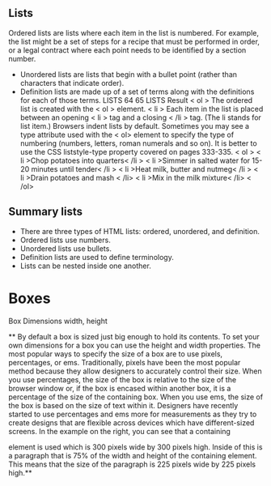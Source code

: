 ## Lists

Ordered lists are lists where each item in the list is
numbered. For example, the list might be a set of steps for
a recipe that must be performed in order, or a legal contract
where each point needs to be identified by a section
number.
* Unordered lists are lists that begin with a bullet point
(rather than characters that indicate order).
* Definition lists are made up of a set of terms along with the
definitions for each of those terms.
LISTS 64
65 LISTS
Result
< ol >
The ordered list is created with
the < ol > element.
< li >
Each item in the list is placed
between an opening < li > tag
and a closing < /li > tag. (The li
stands for list item.)
Browsers indent lists by default.
Sometimes you may see a type
attribute used with the < ol> 
element to specify the type of
numbering (numbers, letters,
roman numerals and so on). It
is better to use the CSS liststyle-type property covered
on pages 333-335.
< ol >
< li >Chop potatoes into quarters< /li >
< li >Simmer in salted water for 15-20
 minutes until tender< /li >
< li >Heat milk, butter and nutmeg< /li >
< li >Drain potatoes and mash < /li>
< li >Mix in the milk mixture< /li>
< /ol>

## Summary lists
* There are three types of HTML lists: ordered,
unordered, and definition.
* Ordered lists use numbers.
* Unordered lists use bullets.
* Definition lists are used to define terminology.
* Lists can be nested inside one another.

# Boxes
Box Dimensions
width, height

 ** By default a box is sized just big
enough to hold its contents. To
set your own dimensions for a
box you can use the height and
width properties.
The most popular ways to
specify the size of a box are
to use pixels, percentages, or
ems. Traditionally, pixels have
been the most popular method
because they allow designers to
accurately control their size.
When you use percentages,
the size of the box is relative to
the size of the browser window
or, if the box is encased within
another box, it is a percentage of
the size of the containing box.
When you use ems, the size
of the box is based on the size
of text within it. Designers
have recently started to use
percentages and ems more for
measurements as they try to
create designs that are flexible
across devices which have
different-sized screens.
In the example on the right, you
can see that a containing <div>
element is used which is 300
pixels wide by 300 pixels high.
Inside of this is a paragraph
that is 75% of the width and
height of the containing element.
This means that the size of the
paragraph is 225 pixels wide by
225 pixels high.**
